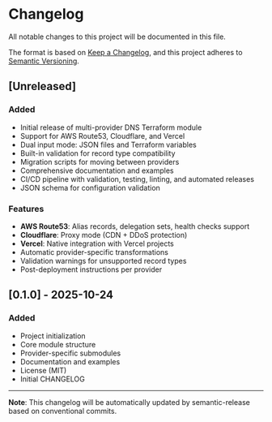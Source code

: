 # Changelog

All notable changes to this project will be documented in this file.

The format is based on [Keep a Changelog](https://keepachangelog.com/en/1.0.0/),
and this project adheres to [Semantic Versioning](https://semver.org/spec/v2.0.0.html).

## [Unreleased]

### Added
- Initial release of multi-provider DNS Terraform module
- Support for AWS Route53, Cloudflare, and Vercel
- Dual input mode: JSON files and Terraform variables
- Built-in validation for record type compatibility
- Migration scripts for moving between providers
- Comprehensive documentation and examples
- CI/CD pipeline with validation, testing, linting, and automated releases
- JSON schema for configuration validation

### Features
- **AWS Route53**: Alias records, delegation sets, health checks support
- **Cloudflare**: Proxy mode (CDN + DDoS protection)
- **Vercel**: Native integration with Vercel projects
- Automatic provider-specific transformations
- Validation warnings for unsupported record types
- Post-deployment instructions per provider

## [0.1.0] - 2025-10-24

### Added
- Project initialization
- Core module structure
- Provider-specific submodules
- Documentation and examples
- License (MIT)
- Initial CHANGELOG

---

**Note**: This changelog will be automatically updated by semantic-release based on conventional commits.
